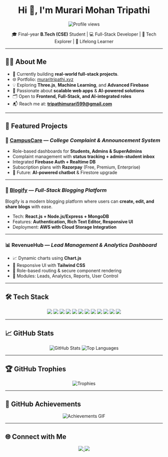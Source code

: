 <h1 align="center">Hi 👋, I'm Murari Mohan Tripathi</h1>

<p align="center">
  <img src="https://komarev.com/ghpvc/?username=MurariMohanTripathi&label=Profile%20views&color=0e75b6&style=flat" alt="Profile views" />
</p>

<p align="center">
  🎓 Final-year <b>B.Tech (CSE)</b> Student | 💻 Full-Stack Developer | 🧠 Tech Explorer | 🚀 Lifelong Learner
</p>

---

## 👨‍💻 About Me  

- 🔭 Currently building **real-world full-stack projects**.  
- 🌐 Portfolio: [muraritripathi.xyz](https://muraritripathi.xyz)  
- 💡 Exploring **Three.js**, **Machine Learning**, and **Advanced Firebase**  
- 🌱 Passionate about **scalable web apps** & **AI-powered solutions**  
- 🗂️ Open to **Frontend, Full-Stack, and AI-integrated roles**  
- 📬 Reach me at: **tripathimurari599@gmail.com**

---

## 🚀 Featured Projects  

### 📌 [CampusCare](https://players-e502c.web.app/) — *College Complaint & Announcement System*  
- Role-based dashboards for **Students, Admins & SuperAdmins**  
- Complaint management with **status tracking + admin-student inbox**  
- Integrated **Firebase Auth + Realtime DB**  
- Subscription plans with **Razorpay** (Free, Premium, Enterprise)  
- 🔮 Future: **AI-powered chatbot** & Firestore upgrade  

---

### 📖 [Blogify](http://blogify-env.eba-5wpg9p66.ap-south-1.elasticbeanstalk.com/) — *Full-Stack Blogging Platform*  
Blogify is a modern blogging platform where users can **create, edit, and share blogs** with ease.  
- Tech: **React.js + Node.js/Express + MongoDB**  
- Features: **Authentication, Rich Text Editor, Responsive UI**  
- Deployment: **AWS with Cloud Storage Integration**  

---

### 📊 RevenueHub — *Lead Management & Analytics Dashboard*  
- 📈 Dynamic charts using **Chart.js**  
- 🎨 Responsive UI with **Tailwind CSS**  
- 🔐 Role-based routing & secure component rendering  
- 📂 Modules: Leads, Analytics, Reports, User Control  

---

## 🛠️ Tech Stack  

<p align="center">
  <img src="https://img.shields.io/badge/JavaScript-F7DF1E?style=for-the-badge&logo=javascript&logoColor=black"/>
  <img src="https://img.shields.io/badge/Java-ED8B00?style=for-the-badge&logo=java&logoColor=white"/>
  <img src="https://img.shields.io/badge/Python-3776AB?style=for-the-badge&logo=python&logoColor=white"/>
  <img src="https://img.shields.io/badge/SQL-4479A1?style=for-the-badge&logo=mysql&logoColor=white"/>
  <img src="https://img.shields.io/badge/MongoDB-47A248?style=for-the-badge&logo=mongodb&logoColor=white"/>
  <img src="https://img.shields.io/badge/Firebase-FFCA28?style=for-the-badge&logo=firebase&logoColor=black"/>
  <img src="https://img.shields.io/badge/React-61DAFB?style=for-the-badge&logo=react&logoColor=black"/>
  <img src="https://img.shields.io/badge/Bootstrap-7952B3?style=for-the-badge&logo=bootstrap&logoColor=white"/>
  <img src="https://img.shields.io/badge/Tailwind_CSS-38B2AC?style=for-the-badge&logo=tailwind-css&logoColor=white"/>
  <img src="https://img.shields.io/badge/Node.js-339933?style=for-the-badge&logo=nodedotjs&logoColor=white"/>
  <img src="https://img.shields.io/badge/Three.js-000000?style=for-the-badge&logo=three.js&logoColor=white"/>
  <img src="https://img.shields.io/badge/Razorpay-02042B?style=for-the-badge&logo=razorpay&logoColor=white"/>
</p>

---

## 📈 GitHub Stats  

<p align="center">
  <img src="https://github-readme-stats.vercel.app/api?username=MurariMohanTripathi&show_icons=true&theme=radical" alt="GitHub Stats" />
  <img src="https://github-readme-stats.vercel.app/api/top-langs/?username=MurariMohanTripathi&layout=compact&theme=radical" alt="Top Languages" />
</p>

---

## 🏆 GitHub Trophies  

<p align="center">
  <img src="https://github-profile-trophy.vercel.app/?username=MurariMohanTripathi&theme=gruvbox&column=7" alt="Trophies" />
</p>

---

## 🧠 GitHub Achievements  

<p align="center">
  <img src="https://github.com/MurariMohanTripathi/MurariMohanTripathi/raw/main/assets/achievements.gif" alt="Achievements GIF" />
</p>

---

## 🌐 Connect with Me  

<p align="center">
  <a href="https://www.linkedin.com/in/murarimohantripathi/">
    <img src="https://img.shields.io/badge/-LinkedIn-blue?style=for-the-badge&logo=linkedin&logoColor=white" />
  </a>
  <a href="mailto:tripathimurari599@gmail.com">
    <img src="https://img.shields.io/badge/-Gmail-red?style=for-the-badge&logo=gmail&logoColor=white" />
  </a>
</p>
